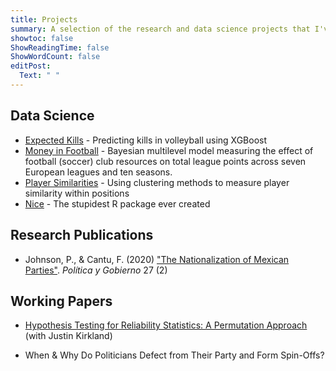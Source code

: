 ```yaml
---
title: Projects
summary: A selection of the research and data science projects that I've worked on in recent years.
showtoc: false
ShowReadingTime: false
ShowWordCount: false
editPost: 
  Text: " "
---
```


## Data Science

- [Expected Kills](https://github.com/Paulj1989/expected-kills) - Predicting kills in volleyball using XGBoost
- [Money in Football](https://github.com/Paulj1989/money-in-football) - Bayesian multilevel model measuring the effect of football (soccer) club resources on total league points across seven European leagues and ten seasons.
- [Player Similarities](https://github.com/Paulj1989/player-similarities) - Using clustering methods to measure player similarity within positions
- [Nice](https://github.com/Paulj1989/nice) - The stupidest R package ever created

## Research Publications

- Johnson, P., & Cantu, F. (2020) ["The Nationalization of Mexican Parties"](https://www.dropbox.com/s/hziiab4k4u8im6p/Johnson%20%26%20Cantu%20%282020%29%20-%20The%20Nationalization%20of%20Mexican%20Parties.pdf?dl=0). *Política y Gobierno* 27 (2)

## Working Papers

- [Hypothesis Testing for Reliability Statistics: A Permutation Approach](https://www.dropbox.com/s/d7eqv5hxl2ycne6/Johnson%20%26%20Kirkland%20-%20Hypothesis%20Testing%20for%20Reliability%20Statistics.pdf?dl=0) (with Justin Kirkland)

- When & Why Do Politicians Defect from Their Party and Form Spin-Offs?